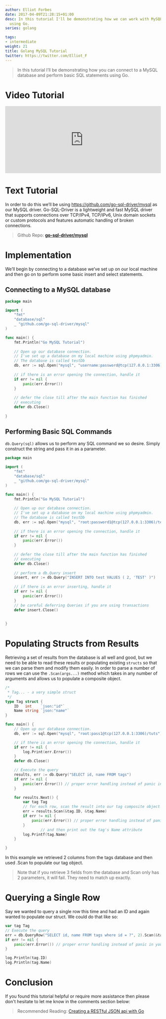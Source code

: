 ```yaml
---
author: Elliot Forbes
date: 2017-04-09T21:28:15+01:00
desc: In this tutorial I'll be demonstrating how we can work with MySQL databases
  using Go.
series: golang

tags:
- intermediate
weight: 21
title: Golang MySQL Tutorial
twitter: https://twitter.com/Elliot_F
---
```


> In this tutorial I’ll be demonstrating how you can connect to a MySQL database and perform basic SQL statements using Go.

# Video Tutorial

<div style="position:relative;height:0;padding-bottom:42.76%"><iframe src="https://www.youtube.com/embed/DWNozbk_fuk?ecver=2" style="position:absolute;width:100%;height:100%;left:0" width="842" height="360" frameborder="0" allow="autoplay; encrypted-media" allowfullscreen></iframe></div>

# Text Tutorial

In order to do this we’ll be using <a href=”https://github.com/go-sql-driver/mysql”>https://github.com/go-sql-driver/mysql</a> as our MySQL driver. Go-SQL-Driver is a lightweight and fast MySQL driver that supports connections over TCP/IPv4, TCP/IPv6, Unix domain sockets or custom protocols and features automatic handling of broken connections.

> Github Repo: **[go-sql-driver/mysql](https://github.com/go-sql-driver/mysql)**

# Implementation

We’ll begin by connecting to a database we’ve set up on our local machine and then go on to perform some basic insert and select statements.

## Connecting to a MySQL database

```go
package main

import (
    "fmt"
    "database/sql"
    _ "github.com/go-sql-driver/mysql"
)

func main() {
    fmt.Println("Go MySQL Tutorial")
    
    // Open up our database connection.
    // I've set up a database on my local machine using phpmyadmin.
    // The database is called testDb
    db, err := sql.Open("mysql", "username:password@tcp(127.0.0.1:3306)/test")
    
    // if there is an error opening the connection, handle it
    if err != nil {
        panic(err.Error())
    }
    
    // defer the close till after the main function has finished
    // executing 
    defer db.Close()
    
}
```

## Performing Basic SQL Commands

`db.Query(sql)` allows us to perform any SQL command we so desire. Simply construct the string and pass it in as a parameter.

```go
package main

import (
    "fmt"
    "database/sql"
    _ "github.com/go-sql-driver/mysql"
)

func main() {
    fmt.Println("Go MySQL Tutorial")
    
    // Open up our database connection.
    // I've set up a database on my local machine using phpmyadmin.
    // The database is called testDb
    db, err := sql.Open("mysql", "root:password1@tcp(127.0.0.1:3306)/test")
    
    // if there is an error opening the connection, handle it
    if err != nil {
        panic(err.Error())
    }
    
    // defer the close till after the main function has finished
    // executing 
    defer db.Close()
    
    // perform a db.Query insert 
    insert, err := db.Query("INSERT INTO test VALUES ( 2, 'TEST' )")
    
    // if there is an error inserting, handle it
    if err != nil {
        panic(err.Error())
    }
    // be careful deferring Queries if you are using transactions
    defer insert.Close()
    
    
}
```

# Populating Structs from Results

Retrieving a set of results from the database is all well and good, but we need to be able to read these results or populating existing `structs` so that we can parse them and modify them easily. In order to parse a number of rows we can use the `.Scan(args...)` method which takes in any number of arguments and allows us to populate a composite object.

```go
/*
 * Tag... - a very simple struct
 */
type Tag struct {
	ID   int    `json:"id"`
	Name string `json:"name"`
}
```

```go
func main() {
	// Open up our database connection.
	db, err := sql.Open("mysql", "root:pass1@tcp(127.0.0.1:3306)/tuts")

	// if there is an error opening the connection, handle it
	if err != nil {
		log.Print(err.Error())
	}
	defer db.Close()

	// Execute the query
	results, err := db.Query("SELECT id, name FROM tags")
	if err != nil {
		panic(err.Error()) // proper error handling instead of panic in your app
	}

	for results.Next() {
		var tag Tag
		// for each row, scan the result into our tag composite object
		err = results.Scan(&tag.ID, &tag.Name)
		if err != nil {
			panic(err.Error()) // proper error handling instead of panic in your app
		}
                // and then print out the tag's Name attribute
		log.Printf(tag.Name)
	}

}
```

In this example we retrieved 2 columns from the tags database and then used .Scan to populate our tag object. 

> Note that if you retrieve 3 fields from the database and Scan only has 2 parameters, it will fail. They need to match up exactly.

# Querying a Single Row

Say we wanted to query a single row this time and had an ID and again wanted to populate our struct. We could do that like so:

```go
var tag Tag
// Execute the query
err = db.QueryRow("SELECT id, name FROM tags where id = ?", 2).Scan(&tag.ID, &tag.Name)
if err != nil {
	panic(err.Error()) // proper error handling instead of panic in your app
}

log.Println(tag.ID)
log.Println(tag.Name)
```

# Conclusion

If you found this tutorial helpful or require more assistance then please don't hesitate to let me know in the comments section below:

> Recommended Reading: [Creating a RESTful JSON api with Go](/golang/creating-restful-api-with-golang/)